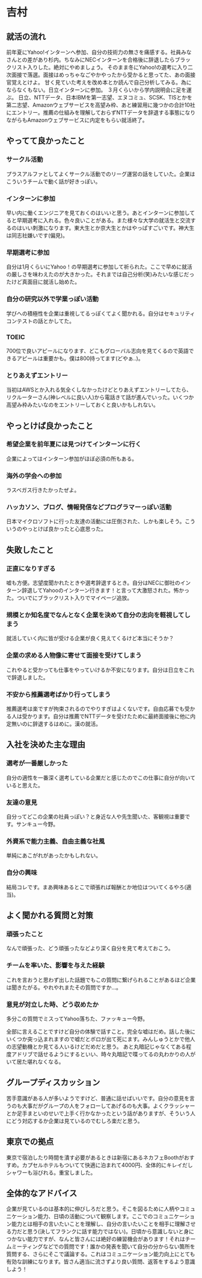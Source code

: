 # 吉村

## 就活の流れ

前年夏にYahoo!インターンへ参加、自分の技術力の無さを痛感する。社員みなさんとの差があり杉内。ちなみにNECインターンを合格後に辞退したらブラックリスト入りした。絶対にやめましょう。
そのまま冬にYahoo!の選考に入り二次面接で落選。面接はめっちゃなごやかやったから受かると思ってた、あの面接官覚えとけよ。
甘く見ていた考えを改め本とか読んで自己分析してみる。為にならなくもない。日立インターンに参加。
３月くらいから学内説明会に足を運ぶ。
日立、NTTデータ、日本IBMを第一志望、エヌコミュ、SCSK、TISとかを第二志望、Amazonウェブサービスを高望み枠、あと練習用に幾つかの合計10社にエントリー。推薦の仕組みを理解しておらずNTTデータを辞退する事態になりながらもAmazonウェブサービスに内定をもらい就活終了。

## やってて良かったこと

### サークル活動

プラスアルファとしてよくサークル活動でのリーグ運営の話をしていた。企業はこういうチームで動く話が好きっぽい。

### インターンに参加

早い内に働くエンジニアを見ておくのはいいと思う。あとインターンに参加してると早期選考に入れる。色々良いことがある。また様々な大学の就活生と交流するのはいい刺激になります。東大生とか京大生とかはやっぱすごいです。神大生は同志社嫌いです(偏見)。

### 早期選考に参加

自分は1月くらいにYahoo！の早期選考に参加して祈られた。ここで早めに就活の厳しさを味わえたのが大きかった。それまでは自己分析(笑)みたいな感じだったけど真面目に就活し始めた。

### 自分の研究以外で学業っぽい活動

学びへの積極性を企業は重視してるっぽくてよく聞かれる。自分はセキュリティコンテストの話とかしてた。

### TOEIC

700位で良いアピールになります、どこもグローバル志向を見てくるので英語できるアピールは重要かも。僕は800持ってます(どやぁ‥)。

### とりあえずエントリー

当初はAWSとか入れる気全くしなかったけどとりあえずエントリーしてたら、リクルーターさん(神レベルに良い人)から電話きて話が進んでいった。いくつか高望み枠みたいなのをエントリーしておくと良いかもしれない。

## やっとけば良かったこと

### 希望企業を前年夏には見つけてインターンに行く

企業によってはインターン参加がほぼ必須の所もある。

### 海外の学会への参加

ラスベガス行きたかったぜよ。

### ハッカソン、ブログ、情報発信などプログラマーっぽい活動

日本マイクロソフトに行った友達の活動には圧倒された、しかも楽しそう。こういうのやっとけば良かったと心底思った。

## 失敗したこと

### 正直になりすぎる

嘘も方便。志望度聞かれたときや選考辞退するとき。自分はNECに御社のインターン辞退してYahooのインターン行きます！と言って大激怒された。怖かった。ついでにブラックリスト入りでマイページ追放。

### 規模とか知名度でなんとなく企業を決めて自分の志向を軽視してしまう

就活していく内に皆が受ける企業が良く見えてくるけど本当にそうか？

### 企業の求める人物像に寄せて面接を受けてしまう

これやると受かっても仕事をやっていけるか不安になります。自分は日立をこれで辞退しました。

### 不安から推薦選考ばかり行ってしまう

推薦選考は楽ですが拘束されるのでやりすぎはよくないです。自由応募でも受かる人は受かります。自分は推薦でNTTデータを受けたために最終面接後に他に内定無いのに辞退するはめに。漢の就活。

## 入社を決めた主な理由

### 選考が一番厳しかった

自分の適性を一番深く選考している企業だと感じたのでこの仕事に自分が向いていると思えた。    

### 友達の意見

自分ってどこの企業の社員っぽい？と身近な人や先生聞いた、客観視は重要です。サンキュー今野。

### 外資系で能力主義、自由主義な社風

単純にあこがれがあったかもしれない。

### 自分の興味

結局コレです。まあ興味あるとこで頑張れば報酬とか地位はついてくるやろ(適当)。

## よく聞かれる質問と対策

### 頑張ったこと

なんで頑張った、どう頑張ったなどより深く自分を見て考えておこう。

### チームを率いた、影響を与えた経験

これを言おうと思わず出した話題でもこの質問に繋げられることがあるほど企業は聞きたがる。やれやれまたその質問ですか…。

### 意見が対立した時、どう収めたか

多分この質問でミスってYahoo落ちた、ファッキュー今野。

全部に言えることですけど自分の体験で話すこと。完全な嘘はだめ。話した後にいくつか突っ込まれますので嘘だとボロが出て死にます。みんしゅうとかで他人の志望動機とか見てる人いるけどだめだと思う。
あと丸暗記じゃなくてある程度アドリブで話せるようにするといい、時々丸暗記で喋ってるの丸わかりの人がいて居た堪れなくなる。

## グループディスカッション

苦手意識がある人が多いようですけど、普通に話せばいいです。自分の意見を言うのも大事だがグループの人をフォローしてあげるのも大事。よくクラッシャーとか足手まといのせいで上手く行かなかったという話がありますが、そういう人にどう対応するか企業は見ているのでむしろ楽だと思う。

## 東京での拠点

東京で宿泊したり時間を潰す必要があるときは新宿にあるネカフェBoothがおすすめ。カプセルホテルもついてて快適に泊まれて4000円、全体的にキレイだしシャワーも浴びれる。重宝しました。

## 全体的なアドバイス

企業が見ているのは基本的に伸びしろだと思う。そこを図るために人柄やコミュニケーション能力、日頃の活動について観察します。ここでのコミュニケーション能力とは相手の言いたいことを理解し、自分の言いたいことを相手に理解させる力だと思う(決してフランクに話す能力ではない)。日頃から意識しないと身につかない能力ですが、なんと皆さんには絶好の練習機会があります！それはチームミーティングなどでの質問です！誰かの発表を聞いて自分の分からない箇所を質問する、さらにそこで議論する。これはコミュニケーション能力向上にとても有効な訓練になります。皆さん適当に流さずより良い質問、返答をするよう意識しよう！

